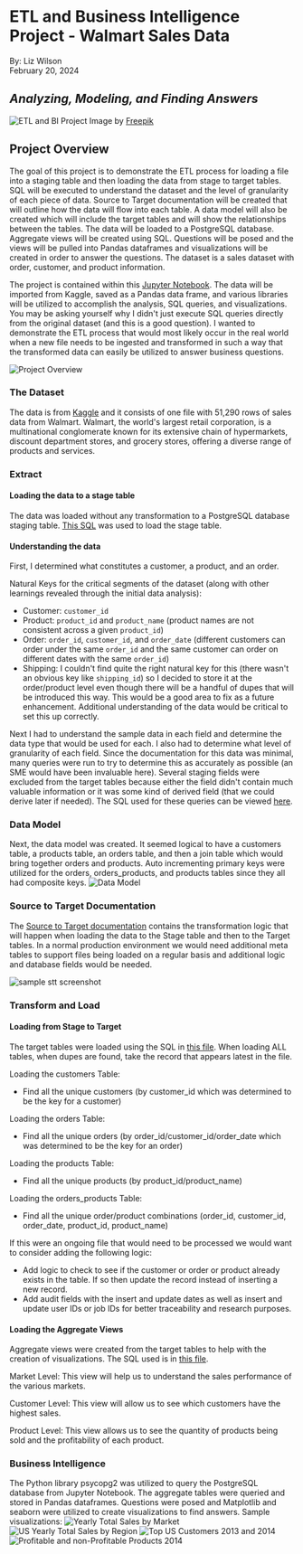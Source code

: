 # ETL and Business Intelligence Project - Walmart Sales Data

By: Liz Wilson<br>
February 20, 2024

## *Analyzing, Modeling, and Finding Answers*
![ETL and BI Project](assets/sql.jpg "ETL and BI Project")
Image by <a href="https://www.freepik.com/free-vector/hand-drawn-flat-design-sql-illustration_21901977.htm#query=sql&position=2&from_view=search&track=sph&uuid=b4892228-dd0b-4589-932d-33d3a7663bc1">Freepik</a>

## Project Overview
The goal of this project is to demonstrate the ETL process for loading a file into a staging table and then loading the data from stage to target tables.  SQL will be executed to understand the dataset and the level of granularity of each piece of data. Source to Target documentation will be created that will outline how the data will flow into each table.  A data model will also be created which will include the target tables and will show the relationships between the tables.  The data will be loaded to a PostgreSQL database.  Aggregate views will be created using SQL.  Questions will be posed and the views will be pulled into Pandas dataframes and visualizations will be created in order to answer the questions.  The dataset is a sales dataset with order, customer, and product information.    

The project is contained within this [Jupyter Notebook](walmart_analysis.ipynb).  The data will be imported from Kaggle, saved as a Pandas data frame, and various libraries will be utilized to accomplish the analysis, SQL queries, and visualizations. You may be asking yourself why I didn't just execute SQL queries directly from the original dataset (and this is a good question).  I wanted to demonstrate the ETL process that would most likely occur in the real world when a new file needs to be ingested and transformed in such a way that the transformed data can easily be utilized to answer business questions.

![Project Overview](assets/project_overview.jpg "Project Overview")

### The Dataset
The data is from [Kaggle](https://www.kaggle.com/datasets/anandaramg/global-superstore) and it consists of one file with 51,290 rows of sales data from Walmart.  Walmart, the world's largest retail corporation, is a multinational conglomerate known for its extensive chain of hypermarkets, discount department stores, and grocery stores, offering a diverse range of products and services.

### Extract
#### Loading the data to a stage table 
The data was loaded without any transformation to a PostgreSQL database staging table.  [This SQL](load_staging_table.sql) was used to load the stage table.  

#### Understanding the data
First, I determined what constitutes a customer, a product, and an order.  

Natural Keys for the critical segments of the dataset (along with other learnings revealed through the initial data analysis):
* Customer: `customer_id`
* Product: `product_id` and `product_name` (product names are not consistent across a given `product_id`)
* Order: `order_id`, `customer_id`, and `order_date` (different customers can order under the same `order_id` and the same customer can order on different dates with the same `order_id`)
* Shipping: I couldn't find quite the right natural key for this (there wasn't an obvious key like `shipping_id`) so I decided to store it at the order/product level even though there will be a handful of dupes that will be introduced this way.  This would be a good area to fix as a future enhancement.  Additional understanding of the data would be critical to set this up correctly.

Next I had to understand the sample data in each field and determine the data type that would be used for each. I also had to determine what level of granularity of each field. Since the documentation for this data was minimal, many queries were run to try to determine this as accurately as possible (an SME would have been invaluable here).  Several staging fields were excluded from the target tables because either the field didn't contain much valuable information or it was some kind of derived field (that we could derive later if needed).  The SQL used for these queries can be viewed [here](data_analysis.sql).

### Data Model
Next, the data model was created.  It seemed logical to have a customers table, a products table, an orders table, and then a join table which would bring together orders and products. Auto incrementing primary keys were utilized for the orders, orders_products, and products tables since they all had composite keys.
![Data Model](assets/data_model.jpeg "Data Model")

### Source to Target Documentation
The [Source to Target documentation](assets/STT.pdf) contains the transformation logic that will happen when loading the data to the Stage table and then to the Target tables.  In a normal production environment we would need additional meta tables to support files being loaded on a regular basis and additional logic and database fields would be needed.

![sample stt screenshot](assets/stt_screenshot.jpg)

### Transform and Load
#### Loading from Stage to Target
The target tables were loaded using the SQL in [this file](load_db.sql).  When loading ALL tables, when dupes are found, take the record that appears latest in the file.  

Loading the customers Table:
* Find all the unique customers (by customer_id which was determined to be the key for a customer)

Loading the orders Table:
* Find all the unique orders (by order_id/customer_id/order_date which was determined to be the key for an order)

Loading the products Table:
* Find all the unique products (by product_id/product_name)

Loading the orders_products Table:
* Find all the unique order/product combinations (order_id, customer_id, order_date, product_id, product_name)

If this were an ongoing file that would need to be processed we would want to consider adding the following logic:
* Add logic to check to see if the customer or order or product already exists in the table.  If so then update the record instead of inserting a new record.  
* Add audit fields with the insert and update dates as well as insert and update user IDs or job IDs for better traceability and research purposes.

#### Loading the Aggregate Views
Aggregate views were created from the target tables to help with the creation of visualizations.  The SQL used is in [this file](agg_views.sql).

Market Level:
This view will help us to understand the sales performance of the various markets.

Customer Level:
This view will allow us to see which customers have the highest sales.

Product Level:
This view allows us to see the quantity of products being sold and the profitability of each product.

### Business Intelligence
The Python library psycopg2 was utilized to query the PostgreSQL database from Jupyter Notebook.  The aggregate tables were queried and stored in Pandas dataframes. Questions were posed and Matplotlib and seaborn were utilized to create visualizations to find answers.  Sample visualizations:
![Yearly Total Sales by Market](assets/yearly_sales_by_market.png)
![US Yearly Total Sales by Region](assets/us_yearly_sales_by_region.png)
![Top US Customers 2013 and 2014](assets/top_customers_2013_2014.jpg)
![Profitable and non-Profitable Products 2014](assets/profitable_products_2014.jpg)
